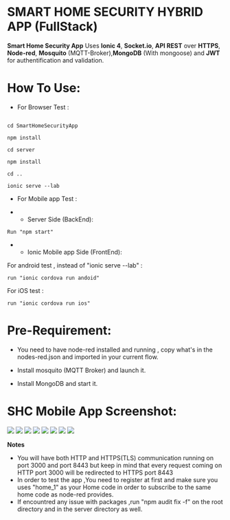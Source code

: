 
  

# SMART HOME SECURITY HYBRID APP (FullStack)

**Smart Home Security App** Uses **Ionic 4**, **Socket.io**, **API REST** over **HTTPS**, **Node-red**, **Mosquito** (MQTT-Broker),**MongoDB** (With mongoose) and **JWT** for authentification and validation.

  

# How To Use:

  

- For Browser Test :

```

cd SmartHomeSecurityApp

npm install 

cd server 

npm install

cd ..

ionic serve --lab

```

- For Mobile app Test :

- - Server Side (BackEnd): <br/>
 ```
Run "npm start"
```
- - Ionic Mobile app Side (FrontEnd):<br/> 


For android test , instead of "ionic serve --lab" :

 ```
run "ionic cordova run andoid" 
```
For iOS test :
``` 
run "ionic cordova run ios"
```

  
  

# Pre-Requirement: <br/>

- You need to have node-red installed and running , copy what's in the nodes-red.json and imported in your current flow. <br/>

- Install mosquito (MQTT Broker) and launch it. <br/>

- Install MongoDB and start it.


# SHC Mobile App Screenshot:<br/>

![](https://i.imgur.com/t10fUoM.png)
![](https://i.imgur.com/kpcfk9b.png)
![](https://i.imgur.com/g5f4wMA.png)
![](https://i.imgur.com/Y1uZRCa.png)
![](https://i.imgur.com/l1MFCRG.png)
![](https://i.imgur.com/pfopP2B.png)
![](https://i.imgur.com/d6iEA7p.png)
![](https://i.imgur.com/ECU7jA5.png)


**Notes**

- You will have both HTTP and HTTPS(TLS) communication running on port 3000 and port 8443 but keep in mind that every request coming on HTTP port 3000 will be redirected to HTTPS port 8443 <br/>
- In order to test the app ,You need to register at first and make sure you uses "home_1" as your Home code in order to subscribe to the same home code as node-red provides.<br/>
- If encountred any issue with packages ,run "npm audit fix -f" on the root directory and in the server directory as well.

  


